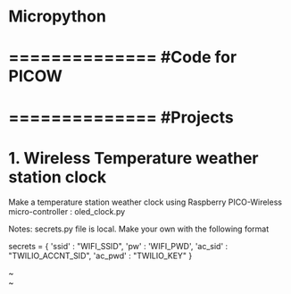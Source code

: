 # Micropython

==============
#Code for PICOW
==============

==============
#Projects
==============
# 1. Wireless Temperature weather station clock

Make a temperature station weather clock using Raspberry PICO-Wireless micro-controller : oled_clock.py




Notes:
secrets.py file is local. Make your own with the following format



secrets = {
    'ssid'   : "WIFI_SSID",
    'pw'     : 'WIFI_PWD',
    'ac_sid' : "TWILIO_ACCNT_SID",
    'ac_pwd' : "TWILIO_KEY"
    }

~                                                                                                                           
~                
